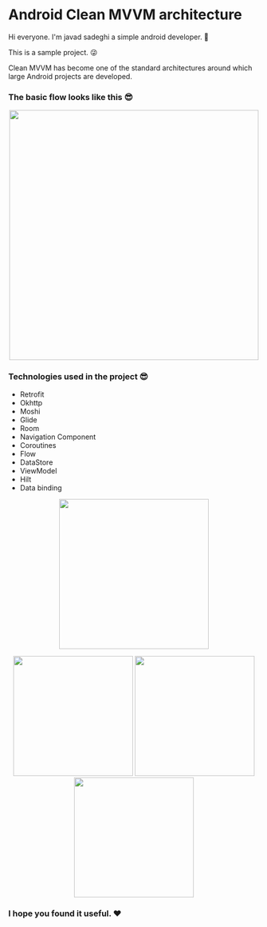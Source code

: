 # Android Clean MVVM architecture

Hi everyone. I'm javad sadeghi a simple android developer. 🧍‍

This is a sample project. 😜

Clean MVVM has become one of the standard architectures around which large Android projects are developed.

### The basic flow looks like this 😎

<p align="center">
 <img src='https://user-images.githubusercontent.com/45559398/172233712-a350738b-453d-415d-a9e2-71838dad82d5.png' width='500'>
</p>

### Technologies used in the project 😎
   * Retrofit
   * Okhttp
   * Moshi
   * Glide
   * Room
   * Navigation Component
   * Coroutines
   * Flow
   * DataStore
   * ViewModel
   * Hilt
   * Data binding

<p align="center">
 <img src='https://user-images.githubusercontent.com/45559398/172439412-ff023c0c-a662-4b13-8956-6f54105a65aa.gif' width='300'>
</p>
  
 <p align="center">
  <img src='https://user-images.githubusercontent.com/45559398/172236237-a2f6b801-d114-4e59-94fa-bb80dc9eec4f.jpg' width='240'>
  <img src='https://user-images.githubusercontent.com/45559398/172236255-e9c6da3f-9935-4fe1-9f3d-15098fa14764.jpg' width='240'>
  <img src='https://user-images.githubusercontent.com/45559398/172236265-61289ee3-dcd1-4f7e-8b46-415cc9d24f4c.jpg' width='240'>
</p>

### I hope you found it useful. ❤️
